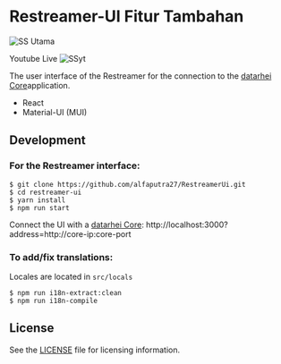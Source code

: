 # Restreamer-UI Fitur Tambahan

![SS Utama](https://github.com/user-attachments/assets/7ffbbb7c-e69a-40de-ba39-64c8ed85ea37)

Youtube Live
![SSyt](https://github.com/user-attachments/assets/625a933c-4fcd-4fee-9b32-d273c0068aba)


The user interface of the Restreamer for the connection to the [datarhei Core](https://github.com/datarhei/core)application.

- React
- Material-UI (MUI)

## Development

### For the Restreamer interface:

```
$ git clone https://github.com/alfaputra27/RestreamerUi.git
$ cd restreamer-ui
$ yarn install
$ npm run start
```

Connect the UI with a [datarhei Core](https://github.com/datarhei/core):
http://localhost:3000?address=http://core-ip:core-port

### To add/fix translations:
Locales are located in `src/locals`
```
$ npm run i18n-extract:clean
$ npm run i18n-compile
```

## License
See the [LICENSE](./LICENSE) file for licensing information.
